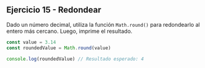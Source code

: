 ## Ejercicio 15 - Redondear

Dado un número decimal, utiliza la función `Math.round()` para redondearlo al entero más cercano. Luego, imprime el resultado.

```javascript
const value = 3.14
const roundedValue = Math.round(value)

console.log(roundedValue) // Resultado esperado: 4
```
